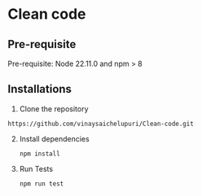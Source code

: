 # Clean code


## Pre-requisite
Pre-requisite: Node 22.11.0 and npm > 8

## Installations
1. Clone the repository
```shell
https://github.com/vinaysaichelupuri/Clean-code.git
```
2. Install dependencies
   ```shell
   npm install
   ```
3. Run Tests
   ```shell
   npm run test
   ```



